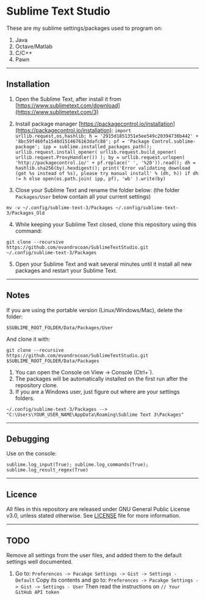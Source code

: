 # Sublime Text Studio

These are my sublime settings/packages used to program on:

1. Java
2. Octave/Matlab
3. C/C++
4. Pawn



___
## Installation

1) Open the Sublime Text, after install it from [https://www.sublimetext.com/download](https://www.sublimetext.com/3)

2) Install package manager [https://packagecontrol.io/installation](https://packagecontrol.io/installation):
`
import urllib.request,os,hashlib; h = '2915d1851351e5ee549c20394736b442' + '8bc59f460fa1548d1514676163dafc88'; pf = 'Package Control.sublime-package'; ipp = sublime.installed_packages_path(); urllib.request.install_opener( urllib.request.build_opener( urllib.request.ProxyHandler()) ); by = urllib.request.urlopen( 'http://packagecontrol.io/' + pf.replace(' ', '%20')).read(); dh = hashlib.sha256(by).hexdigest(); print('Error validating download (got %s instead of %s), please try manual install' % (dh, h)) if dh != h else open(os.path.join( ipp, pf), 'wb' ).write(by)
`

3) Close your Sublime Text and rename the folder below: (the folder `Packages/User` below contain all your current settings)
```
mv -v ~/.config/sublime-text-3/Packages ~/.config/sublime-text-3/Packages_Old
```

4) While keeping your Sublime Text closed, clone this repository using this command:
```
git clone --recursive https://github.com/evandrocoan/SublimeTextStudio.git ~/.config/sublime-text-3/Packages
```

5) Open your Sublime Text and wait several minutes until it install all new packages and restart your Sublime Text.



___
## Notes

If you are using the portable version (Linux/Windows/Mac), delete the folder:
```
$SUBLIME_ROOT_FOLDER/Data/Packages/User
```
And clone it with:
```
git clone --recursive https://github.com/evandrocoan/SublimeTextStudio.git $SUBLIME_ROOT_FOLDER/Data/Packages
```

1. You can open the Console on View -> Console (Ctrl+`).
1. The packages will be automatically installed on the first run after the repository clone.
1. If you are a Windows user, just figure out where are your settings folders.

```
~/.config/sublime-text-3/Packages --> "C:\Users\YOUR_USER_NAME\AppData\Roaming\Sublime Text 3\Packages"
```



___
## Debugging

Use on the console:
```
sublime.log_input(True); sublime.log_commands(True); sublime.log_result_regex(True)
```



___
## Licence
All files in this repository are released under GNU General Public License v3.0, unless stated otherwise.
See [LICENSE](https://www.gnu.org/licenses/gpl-3.0.en.html) file for more information.



___
## TODO
Remove all settings from the user files, and added them to the default settings well documented.


1. Go to: `Preferences -> Pacakge Settings -> Gist -> Settings - Default`
  Copy its contents and go to: `Preferences -> Pacakge Settings -> Gist -> Settings - User`
  Then read the instructions on `// Your GitHub API token`






